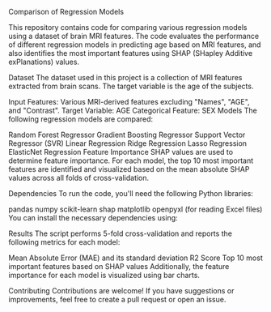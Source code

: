 Comparison of Regression Models

This repository contains code for comparing various regression models using a dataset of brain MRI features. The code evaluates the performance of different regression models in predicting age based on MRI features, and also identifies the most important features using SHAP (SHapley Additive exPlanations) values.


Dataset
The dataset used in this project is a collection of MRI features extracted from brain scans. The target variable is the age of the subjects.

Input Features: Various MRI-derived features excluding "Names", "AGE", and "Contrast".
Target Variable: AGE
Categorical Feature: SEX
Models
The following regression models are compared:

Random Forest Regressor
Gradient Boosting Regressor
Support Vector Regressor (SVR)
Linear Regression
Ridge Regression
Lasso Regression
ElasticNet Regression
Feature Importance
SHAP values are used to determine feature importance. For each model, the top 10 most important features are identified and visualized based on the mean absolute SHAP values across all folds of cross-validation.

Dependencies
To run the code, you'll need the following Python libraries:

pandas
numpy
scikit-learn
shap
matplotlib
openpyxl (for reading Excel files)
You can install the necessary dependencies using:

Results
The script performs 5-fold cross-validation and reports the following metrics for each model:

Mean Absolute Error (MAE) and its standard deviation
R2 Score
Top 10 most important features based on SHAP values
Additionally, the feature importance for each model is visualized using bar charts.

Contributing
Contributions are welcome! If you have suggestions or improvements, feel free to create a pull request or open an issue.



